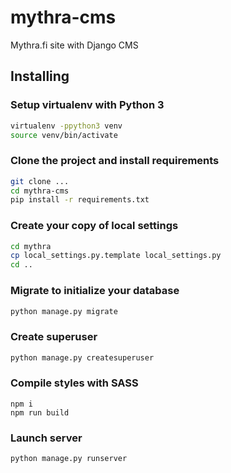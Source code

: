# mythra-cms
Mythra.fi site with Django CMS

## Installing

### Setup virtualenv with Python 3
```bash
virtualenv -ppython3 venv
source venv/bin/activate
```

### Clone the project and install requirements
```bash
git clone ...
cd mythra-cms
pip install -r requirements.txt
```

### Create your copy of local settings
```bash
cd mythra
cp local_settings.py.template local_settings.py
cd ..
```

### Migrate to initialize your database
```bash
python manage.py migrate
```

### Create superuser
```bash
python manage.py createsuperuser
```

### Compile styles with SASS
```
npm i
npm run build
```

### Launch server
```bash
python manage.py runserver
```
